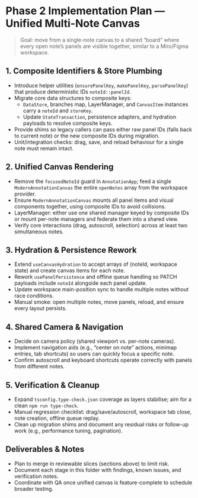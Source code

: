 # Phase 2 Implementation Plan — Unified Multi-Note Canvas

> Goal: move from a single-note canvas to a shared “board” where every open note’s panels are visible together, similar to a Miro/Figma workspace.

## 1. Composite Identifiers & Store Plumbing
- Introduce helper utilities (`ensurePanelKey`, `makePanelKey`, `parsePanelKey`) that produce deterministic IDs `noteId::panelId`.
- Migrate core data structures to composite keys:
  - `DataStore`, branches map, LayerManager, and `CanvasItem` instances carry a `noteId` and `storeKey`.
  - Update `StateTransaction`, persistence adapters, and hydration payloads to resolve composite keys.
- Provide shims so legacy callers can pass either raw panel IDs (falls back to current note) or the new composite IDs during migration.
- Unit/integration checks: drag, save, and reload behaviour for a single note must remain intact.

## 2. Unified Canvas Rendering
- Remove the `focusedNoteId` guard in `AnnotationApp`; feed a single `ModernAnnotationCanvas` the entire `openNotes` array from the workspace provider.
- Ensure `ModernAnnotationCanvas` mounts all panel items and visual components together, using composite IDs to avoid collisions.
- LayerManager: either use one shared manager keyed by composite IDs or mount per-note managers and federate them into a shared view.
- Verify core interactions (drag, autoscroll, selection) across at least two simultaneous notes.

## 3. Hydration & Persistence Rework
- Extend `useCanvasHydration` to accept arrays of (noteId, workspace state) and create canvas items for each note.
- Rework `usePanelPersistence` and offline queue handling so PATCH payloads include `noteId` alongside each panel update.
- Update workspace main-position sync to handle multiple notes without race conditions.
- Manual smoke: open multiple notes, move panels, reload, and ensure every layout persists.

## 4. Shared Camera & Navigation
- Decide on camera policy (shared viewport vs. per-note cameras).
- Implement navigation aids (e.g., “center on note” actions, minimap entries, tab shortcuts) so users can quickly focus a specific note.
- Confirm autoscroll and keyboard shortcuts operate correctly with panels from different notes.

## 5. Verification & Cleanup
- Expand `tsconfig.type-check.json` coverage as layers stabilise; aim for a clean `npm run type-check`.
- Manual regression checklist: drag/save/autoscroll, workspace tab close, note creation, offline queue replay.
- Clean up migration shims and document any residual risks or follow-up work (e.g., performance tuning, pagination).

## Deliverables & Notes
- Plan to merge in reviewable slices (sections above) to limit risk.
- Document each stage in this folder with findings, known issues, and verification notes.
- Coordinate with QA once unified canvas is feature-complete to schedule broader testing.
